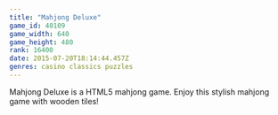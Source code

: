 ```yaml
---
title: "Mahjong Deluxe"
game_id: 40109
game_width: 640
game_height: 480
rank: 16400
date: 2015-07-20T18:14:44.457Z
genres: casino classics puzzles
---
```

Mahjong Deluxe is a HTML5 mahjong game. Enjoy this stylish mahjong game with wooden tiles!